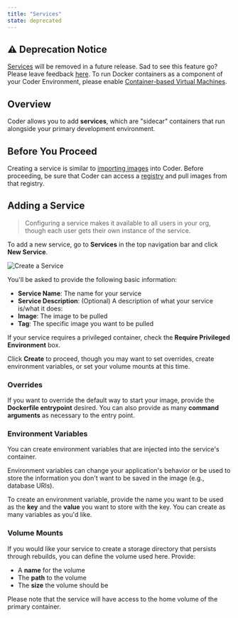 ```yaml
---
title: "Services"
state: deprecated
---
```


## ⚠️ Deprecation Notice

[Services](./services.md) will be removed in a future release.
Sad to see this feature go? Please leave feedback [here](https://roadmap.coder.com/c/18-services).
To run Docker containers
as a component of your Coder Environment, please enable
[Container-based Virtual Machines](./cvms.md).

## Overview

Coder allows you to add **services**, which are "sidecar" containers that run
alongside your primary development environment.

## Before You Proceed

Creating a service is similar to [importing images](../images/importing.md) into
Coder. Before proceeding, be sure that Coder can access a
[registry](../admin/registries/index.md) and pull images from that registry.

## Adding a Service

> Configuring a service makes it available to all users in your org, though each
> user gets their own instance of the service.

To add a new service, go to **Services** in the top navigation bar and click
**New Service**.

![Create a Service](../assets/create-service.png)

You'll be asked to provide the following basic information:

- **Service Name**: The name for your service
- **Service Description**: (Optional) A description of what your service is/what
  it does:
- **Image**: The image to be pulled
- **Tag**: The specific image you want to be pulled

If your service requires a privileged container, check the **Require Privileged
Environment** box.

Click **Create** to proceed, though you may want to set overrides, create
environment variables, or set your volume mounts at this time.

### Overrides

If you want to override the default way to start your image, provide the
**Dockerfile entrypoint** desired. You can also provide as many **command
arguments** as necessary to the entry point.

### Environment Variables

You can create environment variables that are injected into the service's
container.

Environment variables can change your application's behavior or be used to store
the information you don't want to be saved in the image (e.g., database URIs).

To create an environment variable, provide the name you want to be used as the
**key** and the **value** you want to store with the key. You can create as many
variables as you'd like.

### Volume Mounts

If you would like your service to create a storage directory that persists
through rebuilds, you can define the volume used here. Provide:

- A **name** for the volume
- The **path** to the volume
- The **size** the volume should be

Please note that the service will have access to the home volume of the primary
container.
